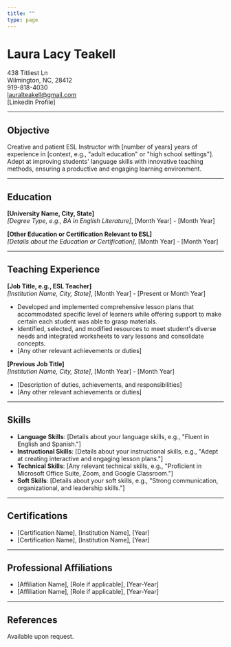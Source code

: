 ```yaml
---
title: ""
type: page
---
```


# Laura Lacy Teakell

438 Titliest Ln  
Wilmington, NC, 28412  
919-818-4030  
lauralteakell@gmail.com  
[LinkedIn Profile]

---

## Objective

Creative and patient ESL Instructor with [number of years] years of experience in [context, e.g., "adult education" or "high school settings"]. Adept at improving students' language skills with innovative teaching methods, ensuring a productive and engaging learning environment.

---

## Education

**[University Name, City, State]**  
_[Degree Type, e.g., BA in English Literature]_, [Month Year] - [Month Year]

**[Other Education or Certification Relevant to ESL]**  
_[Details about the Education or Certification]_, [Month Year] - [Month Year]

---

## Teaching Experience

**[Job Title, e.g., ESL Teacher]**  
_[Institution Name, City, State]_, [Month Year] - [Present or Month Year]

- Developed and implemented comprehensive lesson plans that accommodated specific level of learners while offering support to make certain each student was able to grasp materials.
- Identified, selected, and modified resources to meet student's diverse needs and integrated worksheets to vary lessons and consolidate concepts.
- [Any other relevant achievements or duties]

**[Previous Job Title]**  
_[Institution Name, City, State]_, [Month Year] - [Month Year]

- [Description of duties, achievements, and responsibilities]
- [Any other relevant achievements or duties]

---

## Skills

- **Language Skills**: [Details about your language skills, e.g., "Fluent in English and Spanish."]
- **Instructional Skills**: [Details about your instructional skills, e.g., "Adept at creating interactive and engaging lesson plans."]
- **Technical Skills**: [Any relevant technical skills, e.g., "Proficient in Microsoft Office Suite, Zoom, and Google Classroom."]
- **Soft Skills**: [Details about your soft skills, e.g., "Strong communication, organizational, and leadership skills."]

---

## Certifications

- [Certification Name], [Institution Name], [Year]
- [Certification Name], [Institution Name], [Year]

---

## Professional Affiliations

- [Affiliation Name], [Role if applicable], [Year-Year]
- [Affiliation Name], [Role if applicable], [Year-Year]

---

## References

Available upon request.
